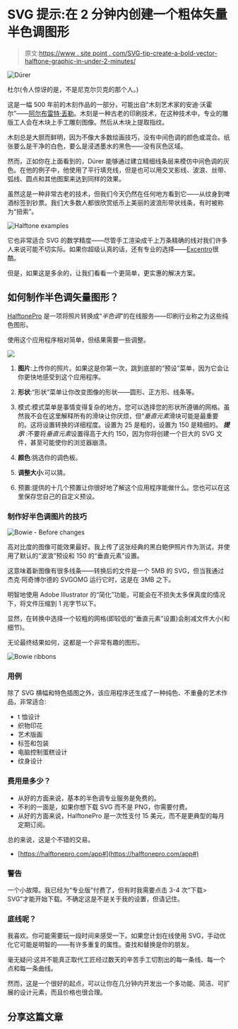# SVG 提示:在 2 分钟内创建一个粗体矢量半色调图形

> 原文:[https://www . site point . com/SVG-tip-create-a-bold-vector-halftone-graphic-in-under-2-minutes/](https://www.sitepoint.com/svg-tip-create-a-bold-vector-halftone-graphic-in-under-2-minutes/)

![Dürer](../Images/8d661b37918da01a29cedcfbefe1de51.png)

杜尔(令人惊讶的是，不是尼克尔贝克的那个人。)

这是一幅 500 年前的木刻作品的一部分，可能出自“木刻艺术家的安迪·沃霍尔”——[阿尔布雷特·丢勒](https://en.wikipedia.org/wiki/Albrecht_D%C3%BCrer)。木刻是一种古老的印刷技术，在这种技术中，专业的雕版工人会在木块上手工雕刻图像。然后从木块上提取指纹。

木刻总是大胆而鲜明，因为不像大多数绘画技巧，没有中间色调的颜色或混合。纸张要么是干净的白色，要么是浸透墨水的黑色——没有灰色区域。

然而，正如你在上面看到的，Dürer 能够通过建立精细线条层来模仿中间色调的灰色。在他的例子中，他使用了平行填充线，但是也可以用交叉影线、波浪、丝带、弧线、圆点和其他图案来达到同样的效果。

虽然这是一种非常古老的技术，但我们今天仍然在任何地方看到它——从纹身到啤酒标签到钞票。我们大多数人都很欣赏纸币上美丽的波浪形带状线条，有时被称为“扭索”。

![Halftone examples](../Images/93206dafcc1990af9f99e4862fd0458a.png)

它也非常适合 SVG 的数学精度——尽管手工渲染成千上万条精确的线对我们许多人来说可能不切实际。如果你超级认真的话，还有专业的选择——[Excentro](http://www.excourse.com/excentro/index.html)很酷。

但是，如果这是多余的，让我们看看一个更简单，更实惠的解决方案。

## 如何制作半色调矢量图形？

[HalftonePro](https://halftonepro.com/app#) 是一项将照片转换成“*半色调*”的在线服务——印刷行业称之为这些纯色图形。

使用这个应用程序相对简单，但结果需要一些调整。

![](../Images/cbea0043462c2451329d6293cc39be19.png)

1.  **图片**:上传你的照片。如果这是你第一次，跳到底部的“预设”菜单，因为它会让你更快地感受到这个应用程序。

2.  **形状**:“形状”菜单让你改变图像的形状——圆形、正方形、线条等。

3.  模式:模式菜单是事情变得复杂的地方。您可以选择您的形状所遵循的网格。虽然我不会在这里解释所有的滑块让你厌烦，但“*垂直元素*滑块可能是最重要的。这将设置转换的详细程度。设置为 25 是粗的，设置为 150 是精细的。 ***提示*** :不要将*垂直元素*设置得高于大约 150，因为你将创建一个巨大的 SVG 文件，甚至可能使你的浏览器崩溃。

4.  **颜色**:挑选你的调色板。

5.  **调整大小**:可以猜。

6.  预置:提供的十几个预置让你很好地了解这个应用程序能做什么。您也可以在这里保存您自己的自定义预设。

### 制作好半色调图片的技巧

![Bowie - Before changes](../Images/c81b49123fccf3b38a14f968f9fd5d25.png)

高对比度的图像可能效果最好。我上传了这张经典的黑白鲍伊照片作为测试，并使用了默认的“波浪”预设和 150 的“垂直元素”设置。

这意味着新图像有很多线条——转换后的文件是一个 5MB 的 SVG，但当我通过杰克·阿奇博尔德的 SVGOMG 运行它时，这是在 3MB 之下。

明智地使用 Adobe Illustrator 的“简化”功能，可能会在不损失太多保真度的情况下，将文件压缩到 1 兆字节以下。

显然，在转换中选择一个较粗的网格(即较低的“垂直元素”设置)会削减文件大小(和细节)。

无论最终结果如何，这都是一个非常有趣的图形。

![Bowie ribbons](../Images/4063c39d86689a9cbaed22bf017a5e95.png)

### 用例

除了 SVG 横幅和特色插图之外，该应用程序还生成了一种纯色、不重叠的艺术作品，非常适合:

*   t 恤设计
*   织物印花
*   艺术版画
*   标签和包装
*   电脑控制蛋糕设计
*   纹身设计

### 费用是多少？

*   从好的方面来说，基本的半色调专业服务是免费的。
*   不利的一面是，如果你想下载 SVG 而不是 PNG，你需要付费。
*   从好的方面来说，HalftonePro 是一次性支付 15 美元，而不是更典型的每月定期订阅。

总的来说，这是个不错的交易。

*   [https://halftonepro.com/app#](https://halftonepro.com/app#)

### 警告

一个小故障。我已经为“专业版”付费了，但有时我需要点击 3-4 次“下载> SVG”才能开始下载。不确定这是不是关于我的设置，但请记住。

### 底线呢？

我喜欢。你可能需要玩一段时间来感受一下。如果您计划在线使用 SVG，手动优化它可能是明智的——有许多重复的属性。查找和替换是你的朋友。

毫无疑问:这并不能真正取代工匠经过数天的辛苦手工切割出的每一条线、每一个点和每一条曲线。

然而，这是一个很好的起点，可以让你在几分钟内开发出一个多功能、简洁、可扩展的设计元素，而且价格也很合理。

## 分享这篇文章